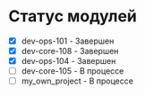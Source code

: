 # Статус модулей

- [x] dev-ops-101 - Завершен
- [x] dev-core-108 - Завершен
- [x] dev-ops-104 - Завершен
- [ ] dev-core-105 - В процессе
- [ ] my_own_project - В процессе
